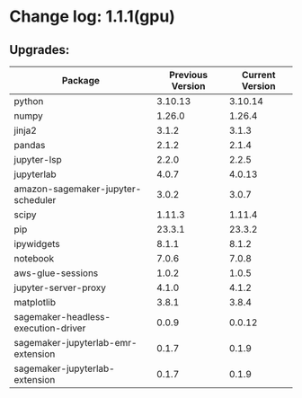 # Change log: 1.1.1(gpu)

## Upgrades: 

Package | Previous Version | Current Version
---|---|---
python|3.10.13|3.10.14
numpy|1.26.0|1.26.4
jinja2|3.1.2|3.1.3
pandas|2.1.2|2.1.4
jupyter-lsp|2.2.0|2.2.5
jupyterlab|4.0.7|4.0.13
amazon-sagemaker-jupyter-scheduler|3.0.2|3.0.7
scipy|1.11.3|1.11.4
pip|23.3.1|23.3.2
ipywidgets|8.1.1|8.1.2
notebook|7.0.6|7.0.8
aws-glue-sessions|1.0.2|1.0.5
jupyter-server-proxy|4.1.0|4.1.2
matplotlib|3.8.1|3.8.4
sagemaker-headless-execution-driver|0.0.9|0.0.12
sagemaker-jupyterlab-emr-extension|0.1.7|0.1.9
sagemaker-jupyterlab-extension|0.1.7|0.1.9
